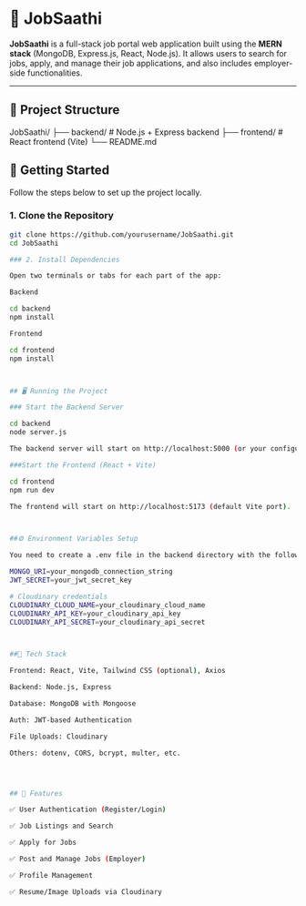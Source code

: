 # 💼 JobSaathi

**JobSaathi** is a full-stack job portal web application built using the **MERN stack** (MongoDB, Express.js, React, Node.js). It allows users to search for jobs, apply, and manage their job applications, and also includes employer-side functionalities.

---

## 📁 Project Structure
JobSaathi/ ├── backend/        # Node.js + Express backend ├── frontend/       # React frontend (Vite) └── README.md

## 🚀 Getting Started

Follow the steps below to set up the project locally.

### 1. Clone the Repository

```bash
git clone https://github.com/yourusername/JobSaathi.git
cd JobSaathi

### 2. Install Dependencies

Open two terminals or tabs for each part of the app:

Backend

cd backend
npm install

Frontend

cd frontend
npm install



## 🖥️ Running the Project

### Start the Backend Server

cd backend
node server.js

The backend server will start on http://localhost:5000 (or your configured port).

###Start the Frontend (React + Vite)

cd frontend
npm run dev

The frontend will start on http://localhost:5173 (default Vite port).



##⚙️ Environment Variables Setup

You need to create a .env file in the backend directory with the following content:

MONGO_URI=your_mongodb_connection_string
JWT_SECRET=your_jwt_secret_key

# Cloudinary credentials
CLOUDINARY_CLOUD_NAME=your_cloudinary_cloud_name
CLOUDINARY_API_KEY=your_cloudinary_api_key
CLOUDINARY_API_SECRET=your_cloudinary_api_secret



##🧰 Tech Stack

Frontend: React, Vite, Tailwind CSS (optional), Axios

Backend: Node.js, Express

Database: MongoDB with Mongoose

Auth: JWT-based Authentication

File Uploads: Cloudinary

Others: dotenv, CORS, bcrypt, multer, etc.




## 📸 Features

✅ User Authentication (Register/Login)

✅ Job Listings and Search

✅ Apply for Jobs

✅ Post and Manage Jobs (Employer)

✅ Profile Management

✅ Resume/Image Uploads via Cloudinary
